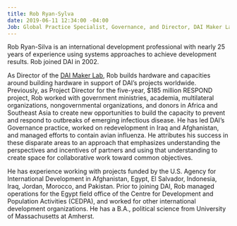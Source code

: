 ```yaml
---
title: Rob Ryan-Sylva
date: 2019-06-11 12:34:00 -04:00
Job: Global Practice Specialist, Governance, and Director, DAI Maker Lab
---
```


Rob Ryan-Silva is an international development professional with nearly 25 years of experience using systems approaches to achieve development results. Rob joined DAI in 2002.

As Director of the [DAI Maker Lab](https://www.dai.com/our-work/solutions/dai-maker-lab), Rob builds hardware and capacities around building hardware in support of DAI’s projects worldwide. Previously, as Project Director for the five-year, $185 million RESPOND project, Rob worked with government ministries, academia, multilateral organizations, nongovernmental organizations, and donors in Africa and Southeast Asia to create new opportunities to build the capacity to prevent and respond to outbreaks of emerging infectious disease. He has led DAI’s Governance practice, worked on redevelopment in Iraq and Afghanistan, and managed efforts to contain avian influenza. He attributes his success in these disparate areas to an approach that emphasizes understanding the perspectives and incentives of partners and using that understanding to create space for collaborative work toward common objectives.

He has experience working with projects funded by the U.S. Agency for International Development in Afghanistan, Egypt, El Salvador, Indonesia, Iraq, Jordan, Morocco, and Pakistan. Prior to joining DAI, Rob managed operations for the Egypt field office of the Centre for Development and Population Activities (CEDPA), and worked for other international development organizations. He has a B.A., political science from University of Massachusetts at Amherst. 